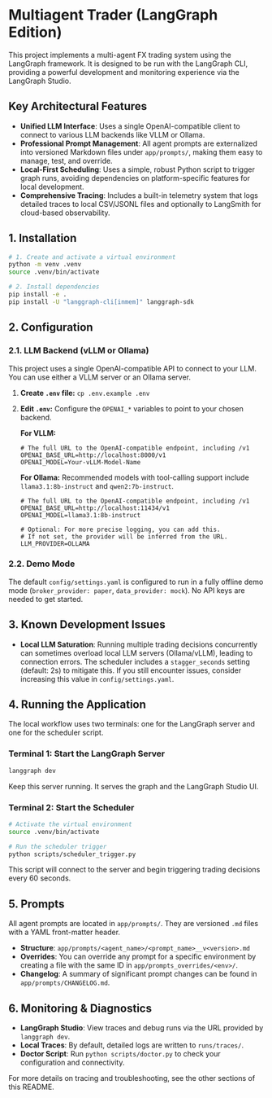 # Multiagent Trader (LangGraph Edition)

This project implements a multi-agent FX trading system using the LangGraph framework. It is designed to be run with the LangGraph CLI, providing a powerful development and monitoring experience via the LangGraph Studio.

## Key Architectural Features
- **Unified LLM Interface**: Uses a single OpenAI-compatible client to connect to various LLM backends like VLLM or Ollama.
- **Professional Prompt Management**: All agent prompts are externalized into versioned Markdown files under `app/prompts/`, making them easy to manage, test, and override.
- **Local-First Scheduling**: Uses a simple, robust Python script to trigger graph runs, avoiding dependencies on platform-specific features for local development.
- **Comprehensive Tracing**: Includes a built-in telemetry system that logs detailed traces to local CSV/JSONL files and optionally to LangSmith for cloud-based observability.

## 1. Installation
```bash
# 1. Create and activate a virtual environment
python -m venv .venv
source .venv/bin/activate

# 2. Install dependencies
pip install -e .
pip install -U "langgraph-cli[inmem]" langgraph-sdk
```

## 2. Configuration

### 2.1. LLM Backend (vLLM or Ollama)
This project uses a single OpenAI-compatible API to connect to your LLM. You can use either a VLLM server or an Ollama server.

1.  **Create `.env` file:** `cp .env.example .env`
2.  **Edit `.env`:** Configure the `OPENAI_*` variables to point to your chosen backend.

    **For VLLM:**
    ```dotenv
    # The full URL to the OpenAI-compatible endpoint, including /v1
    OPENAI_BASE_URL=http://localhost:8000/v1
    OPENAI_MODEL=Your-vLLM-Model-Name
    ```

    **For Ollama:**
    Recommended models with tool-calling support include `llama3.1:8b-instruct` and `qwen2:7b-instruct`.
    ```dotenv
    # The full URL to the OpenAI-compatible endpoint, including /v1
    OPENAI_BASE_URL=http://localhost:11434/v1
    OPENAI_MODEL=llama3.1:8b-instruct

    # Optional: For more precise logging, you can add this.
    # If not set, the provider will be inferred from the URL.
    LLM_PROVIDER=OLLAMA
    ```

### 2.2. Demo Mode
The default `config/settings.yaml` is configured to run in a fully offline demo mode (`broker_provider: paper`, `data_provider: mock`). No API keys are needed to get started.

## 3. Known Development Issues
- **Local LLM Saturation**: Running multiple trading decisions concurrently can sometimes overload local LLM servers (Ollama/vLLM), leading to connection errors. The scheduler includes a `stagger_seconds` setting (default: 2s) to mitigate this. If you still encounter issues, consider increasing this value in `config/settings.yaml`.

## 4. Running the Application

The local workflow uses two terminals: one for the LangGraph server and one for the scheduler script.

### Terminal 1: Start the LangGraph Server
```bash
langgraph dev
```
Keep this server running. It serves the graph and the LangGraph Studio UI.

### Terminal 2: Start the Scheduler
```bash
# Activate the virtual environment
source .venv/bin/activate

# Run the scheduler trigger
python scripts/scheduler_trigger.py
```
This script will connect to the server and begin triggering trading decisions every 60 seconds.

## 5. Prompts
All agent prompts are located in `app/prompts/`. They are versioned `.md` files with a YAML front-matter header.

-   **Structure**: `app/prompts/<agent_name>/<prompt_name>__v<version>.md`
-   **Overrides**: You can override any prompt for a specific environment by creating a file with the same ID in `app/prompts_overrides/<env>/`.
-   **Changelog**: A summary of significant prompt changes can be found in `app/prompts/CHANGELOG.md`.

## 6. Monitoring & Diagnostics
-   **LangGraph Studio**: View traces and debug runs via the URL provided by `langgraph dev`.
-   **Local Traces**: By default, detailed logs are written to `runs/traces/`.
-   **Doctor Script**: Run `python scripts/doctor.py` to check your configuration and connectivity.

For more details on tracing and troubleshooting, see the other sections of this README.
